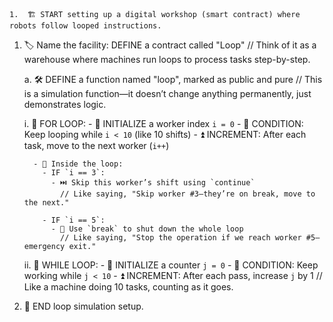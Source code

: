     1.  🏗️ START setting up a digital workshop (smart contract) where robots follow looped instructions.

1.  🏷️ Name the facility:
    DEFINE a contract called "Loop"
    // Think of it as a warehouse where machines run loops to process tasks step-by-step.

    a. 🛠️ DEFINE a function named "loop", marked as public and pure
    // This is a simulation function—it doesn’t change anything permanently, just demonstrates logic.

    i. 🔁 FOR LOOP: - 🏁 INITIALIZE a worker index `i = 0` - 🚶 CONDITION: Keep looping while `i < 10` (like 10 shifts) - ⏫ INCREMENT: After each task, move to the next worker (`i++`)

          - 🔎 Inside the loop:
            - IF `i == 3`:
              - ⏭️ Skip this worker’s shift using `continue`
                // Like saying, "Skip worker #3—they’re on break, move to the next."

            - IF `i == 5`:
              - 🛑 Use `break` to shut down the whole loop
                // Like saying, "Stop the operation if we reach worker #5—emergency exit."

    ii. 🔁 WHILE LOOP: - 🏁 INITIALIZE a counter `j = 0` - 🔁 CONDITION: Keep working while `j < 10` - ⏫ INCREMENT: After each pass, increase `j` by 1
    // Like a machine doing 10 tasks, counting as it goes.

2.  🏁 END loop simulation setup.

